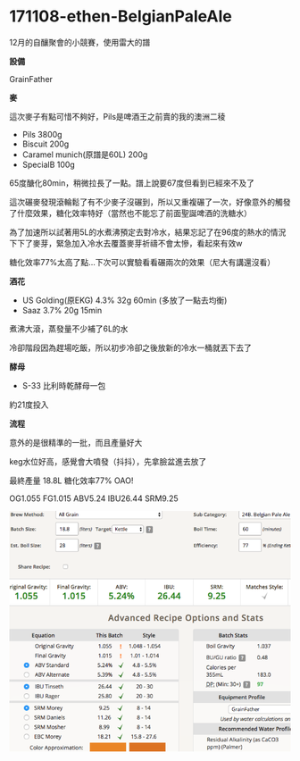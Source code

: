 # 171108-ethen-BelgianPaleAle

12月的自釀聚會的小競賽，使用雷大的譜

**設備**

GrainFather

**麥**

這次麥子有點可惜不夠好，Pils是啤酒王之前賣的我的澳洲二稜

* Pils 3800g
* Biscuit 200g
* Caramel munich(原譜是60L) 200g
* SpecialB 100g

65度醣化80min，稍微拉長了一點。譜上說要67度但看到已經來不及了

這次碾麥發現滾輪鬆了有不少麥子沒碾到，所以又重複碾了一次，好像意外的觸發了什麼效果，糖化效率特好（當然也不能忘了前面聖誕啤酒的洗糖水）

為了加速所以試著用5L的水煮沸預定去對冷水，結果忘記了在96度的熱水的情況下下了麥芽，緊急加入冷水去覆蓋麥芽祈禱不會太慘，看起來有效w

糖化效率77%太高了點...下次可以實驗看看碾兩次的效果（尼大有講還沒看）

**酒花**

* US Golding(原EKG) 4.3% 32g 60min (多放了一點去均衡)
* Saaz 3.7% 20g 15min

煮沸大滾，蒸發量不少補了6L的水

冷卻階段因為趕場吃飯，所以初步冷卻之後放新的冷水一桶就丟下去了

**酵母**
 
* S-33 比利時乾酵母一包

約21度投入

**流程**

意外的是很精準的一批，而且產量好大

keg水位好高，感覺會大噴發（抖抖），先拿臉盆進去放了

最終產量 18.8L 糖化效率77% OAO!

OG1.055 FG1.015 ABV5.24 IBU26.44 SRM9.25 

![](../img/test73.png)
